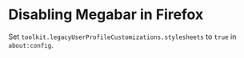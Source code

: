 # Disabling Megabar in Firefox

Set `toolkit.legacyUserProfileCustomizations.stylesheets` to `true` in
`about:config`.
